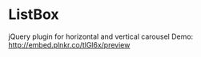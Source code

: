 ListBox
==========

jQuery plugin for horizontal and vertical carousel
Demo: http://embed.plnkr.co/tlGl6x/preview
